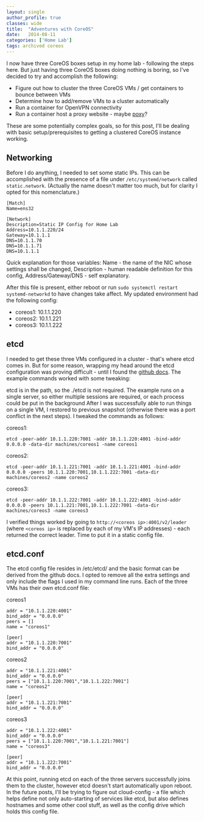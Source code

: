 ```yaml
---
layout: single
author_profile: true
classes: wide
title:  "Adventures with CoreOS"
date:   2014-08-11
categories: ['Home Lab']
tags: archived coreos
---
```

I now have three CoreOS boxes setup in my home lab - following the steps here. But just having three CoreOS boxes doing nothing is boring, so I've decided to try and accomplish the following:

* Figure out how to cluster the three CoreOS VMs / get containers to bounce between VMs
* Determine how to add/remove VMs to a cluster automatically
* Run a container for OpenVPN connectivity
* Run a container host a proxy website - maybe [poxy](http://sourceforge.net/projects/poxy/)?

These are some potentially complex goals, so for this post, I'll be dealing with basic setup/prerequisites to getting a clustered CoreOS instance working.

## Networking

Before I do anything, I needed to set some static IPs. This can be accomplished with the presence of a file under `/etc/systemd/network` called `static.network`. (Actually the name doesn't matter too much, but for clarity I opted for this nomenclature.)

```
[Match]
Name=ens32

[Network]
Description=Static IP Config for Home Lab
Address=10.1.1.220/24
Gateway=10.1.1.1
DNS=10.1.1.70
DNS=10.1.1.71
DNS=10.1.1.1
```

Quick explanation for those variables: Name - the name of the NIC whose settings shall be changed, Description - human readable definition for this config, Address/Gateway/DNS - self explanatory.

After this file is present, either reboot or run `sudo systemctl restart systemd-networkd` to have changes take affect. My updated environment had the following config:

* coreos1: 10.1.1.220
* coreos2: 10.1.1.221
* coreos3: 10.1.1.222

## etcd

I needed to get these three VMs configured in a cluster - that's where etcd comes in. But for some reason, wrapping my head around the etcd configuration was proving difficult - until I found the [github docs](https://github.com/coreos/etcd/tree/master/Documentation). The example commands worked with some tweaking:

etcd is in the path, so the ./etcd is not required.
The example runs on a single server, so either multiple sessions are required, or each process could be put in the background
After I was successfully able to run things on a single VM, I restored to previous snapshot (otherwise there was a port conflict in the next steps). I tweaked the commands as follows:

coreos1:

`etcd -peer-addr 10.1.1.220:7001 -addr 10.1.1.220:4001 -bind-addr 0.0.0.0 -data-dir machines/coreos1 -name coreos1`

coreos2:

`etcd -peer-addr 10.1.1.221:7001 -addr 10.1.1.221:4001 -bind-addr 0.0.0.0 -peers 10.1.1.220:7001,10.1.1.222:7001 -data-dir machines/coreos2 -name coreos2`

coreos3:

`etcd -peer-addr 10.1.1.222:7001 -addr 10.1.1.222:4001 -bind-addr 0.0.0.0 -peers 10.1.1.221:7001,10.1.1.222:7001 -data-dir machines/coreos3 -name coreos3`

I verified things worked by going to `http://<coreos ip>:4001/v2/leader` (where `<coreos ip>` is replaced by each of my VM's IP addresses) - each returned the correct leader. Time to put it in a static config file.

## etcd.conf

The etcd config file resides in /etc/etcd/ and the basic format can be derived from the github docs. I opted to remove all the extra settings and only include the flags I used in my command line runs. Each of the three VMs has their own etcd.conf file:

coreos1

```
addr = "10.1.1.220:4001"
bind_addr = "0.0.0.0"
peers = []
name = "coreos1"

[peer]
addr = "10.1.1.220:7001"
bind_addr = "0.0.0.0"
```

coreos2

```
addr = "10.1.1.221:4001"
bind_addr = "0.0.0.0"
peers = ["10.1.1.220:7001","10.1.1.222:7001"]
name = "coreos2"

[peer]
addr = "10.1.1.221:7001"
bind_addr = "0.0.0.0"
```

coreos3

```
addr = "10.1.1.222:4001"
bind_addr = "0.0.0.0"
peers = ["10.1.1.220:7001","10.1.1.221:7001"]
name = "coreos3"

[peer]
addr = "10.1.1.222:7001"
bind_addr = "0.0.0.0"
```

At this point, running etcd on each of the three servers successfully joins them to the cluster, however etcd doesn't start automatically upon reboot. In the future posts, I'll be trying to figure out cloud-config - a file which helps define not only auto-starting of services like etcd, but also defines hostnames and some other cool stuff, as well as the config drive which holds this config file.
